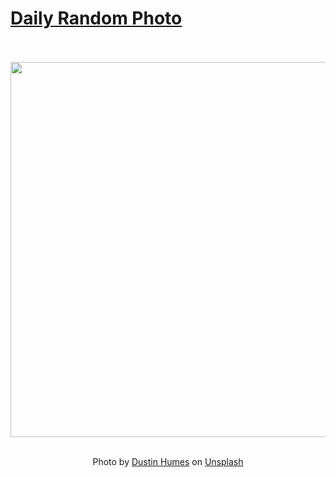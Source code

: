 # [Daily Random Photo](https://www.dailyrandomphoto.com/)

<div align="center">
  <br>
  <br>
  <a href="https://www.dailyrandomphoto.com/p/2021/2021-01-30/"><img src="https://images.unsplash.com/photo-1610949996665-daf3966a4a49?crop=entropy&cs=tinysrgb&fit=max&fm=jpg&ixid=MXw3NzUwOHwwfDF8cmFuZG9tfHx8fHx8fHw&ixlib=rb-1.2.1&q=80&w=1080" width="600px"></a>
  <br>
  <br>
  <p class="has-text-grey">Photo by <a href="https://unsplash.com/@dustinhumes_photography?utm_source=Daily%20Random%20Photo&amp;utm_medium=referral" target="_blank" rel="noopener noreferrer">Dustin Humes</a> on <a href="https://unsplash.com/photos/wwZA0HX0DXE?utm_source=Daily%20Random%20Photo&amp;utm_medium=referral" target="_blank" rel="noopener noreferrer">Unsplash</a></p>
</div>
